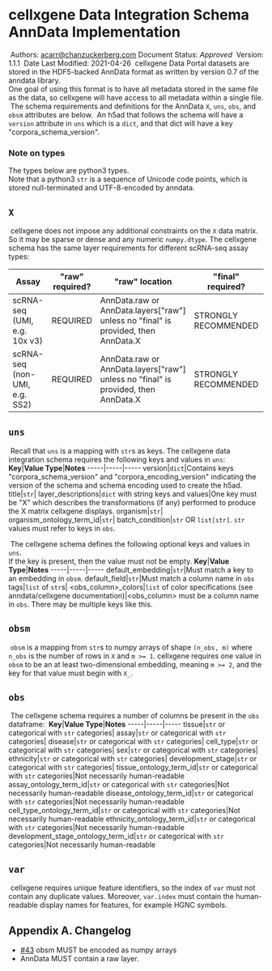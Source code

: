 # cellxgene Data Integration Schema AnnData Implementation
​
Authors: acarr@chanzuckerberg.com
​
Document Status: _Approved_
​
Version: 1.1.1
​
Date Last Modified: 2021-04-26
​
cellxgene Data Portal datasets are stored in the HDF5-backed AnnData format as written by version 0.7 of the anndata library.  
One goal of using this format is to have all metadata stored in the same file as the data, so cellxgene will have access to all metadata within a single file.
​
The schema requirements and definitions for the AnnData `X`, `uns`, `obs`, and `obsm` attributes are below.
​
An h5ad that follows the schema will have a `version` attribute in `uns` which is a `dict`, and that dict will
have a key "corpora_schema_version".
​
### Note on types
The types below are python3 types.  
Note that a python3 `str` is a sequence of Unicode code points, which is stored null-terminated and UTF-8-encoded by anndata.
​
## `X`
​
cellxgene does not impose any additional constraints on the `X` data matrix.  
So it may be sparse or dense and any numeric `numpy.dtype`.
​
The cellxgene schema has the same layer requirements for different scRNA-seq assay types:

| Assay                                 | "raw" required? | "raw" location                                                                     | "final" required?     | "final" location | Other layers |
|---------------------------------------|-----------------|------------------------------------------------------------------------------------|-----------------------|------------------|--------------|
| scRNA-seq (UMI, e.g. 10x v3)          | REQUIRED        | AnnData.raw or AnnData.layers["raw"] unless no "final" is provided, then AnnData.X | STRONGLY RECOMMENDED  | AnnData.X        | OPTIONAL     |
| scRNA-seq (non-UMI, e.g. SS2)         | REQUIRED        | AnnData.raw or AnnData.layers["raw"] unless no "final" is provided, then AnnData.X | STRONGLY RECOMMENDED  | AnnData.X        | OPTIONAL     |

## `uns`
​
Recall that `uns` is a mapping with `str`s as keys. The cellxgene data integration schema requires the following keys and values in `uns`:
​
**Key**|**Value Type**|**Notes**
-----|-----|-----
version|`dict`|Contains keys "corpora_schema_version" and "corpora_encoding_version" indicating the version of the schema and schema encoding used to create the h5ad.
title|`str`|
layer\_descriptions|`dict` with string keys and values|One key must be "X" which describes the transformations (if any) performed to produce the X matrix cellxgene displays.
organism|`str`|
organism\_ontology\_term\_id|`str`|
batch\_condition|`str` OR `list[str]`. `str` values must refer to keys in `obs`.

​
The cellxgene schema defines the following optional keys and values in `uns`.  
If the key is present, then the value must not be empty.
​
**Key**|**Value Type**|**Notes**
-----|-----|-----
default\_embedding|`str`|Must match a key to an embedding in `obsm`.
default\_field|`str`|Must match a column name in `obs`
tags|`list` of `str`s|
<obs\_column>\_colors|`list` of color specifications (see anndata/cellxgene documentation)|<obs\_column> must be a column name in `obs`. There may be multiple keys like this.
​
## `obsm`
​
`obsm` is a mapping from `str`s to numpy arrays of shape `(n_obs, m)` where `n_obs` is the number of rows in `X` and `m >= 1`.
cellxgene requires one value in `obsm` to be an at least two-dimensional embedding, meaning `m >= 2`, and the key for that value must begin with `X_`.
​
## `obs`
​
The cellxgene schema requires a number of columns be present in the `obs` dataframe:
​
**Key**|**Value Type**|**Notes**
-----|-----|-----
tissue|`str` or categorical with `str` categories|
assay|`str` or categorical with `str` categories|
disease|`str` or categorical with `str` categories|
cell\_type|`str` or categorical with `str` categories|
sex|`str` or categorical with `str` categories|
ethnicity|`str` or categorical with `str` categories|
development\_stage|`str` or categorical with `str` categories|
tissue\_ontology\_term\_id|`str` or categorical with `str` categories|Not necessarily human-readable
assay\_ontology\_term\_id|`str` or categorical with `str` categories|Not necessarily human-readable
disease\_ontology\_term\_id|`str` or categorical with `str` categories|Not necessarily human-readable
cell\_type\_ontology\_term\_id|`str` or categorical with `str` categories|Not necessarily human-readable
ethnicity\_ontology\_term\_id|`str` or categorical with `str` categories|Not necessarily human-readable
development\_stage\_ontology\_term\_id|`str` or categorical with `str` categories|Not necessarily human-readable
​
## `var`
​
cellxgene requires unique feature identifiers, so the index of `var` must not contain any duplicate values.
Moreover, `var.index` must contain the human-readable display names for features, for example HGNC symbols.

## Appendix A. Changelog

* [#43](https://github.com/chanzuckerberg/single-cell-curation/issues/43) obsm MUST be encoded as numpy arrays
* AnnData MUST contain a raw layer.
